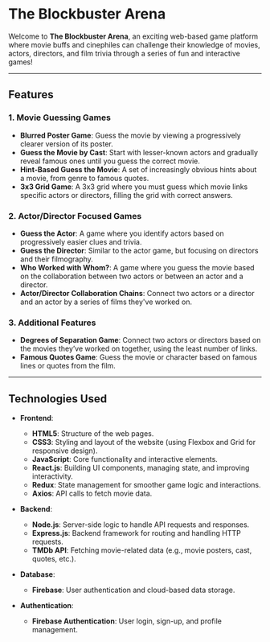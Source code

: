 # **The Blockbuster Arena**

Welcome to **The Blockbuster Arena**, an exciting web-based game platform where movie buffs and cinephiles can challenge their knowledge of movies, actors, directors, and film trivia through a series of fun and interactive games!

---

## **Features**

### **1. Movie Guessing Games**
- **Blurred Poster Game**: Guess the movie by viewing a progressively clearer version of its poster.
- **Guess the Movie by Cast**: Start with lesser-known actors and gradually reveal famous ones until you guess the correct movie.
- **Hint-Based Guess the Movie**: A set of increasingly obvious hints about a movie, from genre to famous quotes.
- **3x3 Grid Game**: A 3x3 grid where you must guess which movie links specific actors or directors, filling the grid with correct answers.

### **2. Actor/Director Focused Games**
- **Guess the Actor**: A game where you identify actors based on progressively easier clues and trivia.
- **Guess the Director**: Similar to the actor game, but focusing on directors and their filmography.
- **Who Worked with Whom?**: A game where you guess the movie based on the collaboration between two actors or between an actor and a director.
- **Actor/Director Collaboration Chains**: Connect two actors or a director and an actor by a series of films they've worked on.

### **3. Additional Features**
- **Degrees of Separation Game**: Connect two actors or directors based on the movies they’ve worked on together, using the least number of links.
- **Famous Quotes Game**: Guess the movie or character based on famous lines or quotes from the film.

---

## **Technologies Used**

- **Frontend**: 
  - **HTML5**: Structure of the web pages.
  - **CSS3**: Styling and layout of the website (using Flexbox and Grid for responsive design).
  - **JavaScript**: Core functionality and interactive elements.
  - **React.js**: Building UI components, managing state, and improving interactivity.
  - **Redux**: State management for smoother game logic and interactions.
  - **Axios**: API calls to fetch movie data.

- **Backend**: 
  - **Node.js**: Server-side logic to handle API requests and responses.
  - **Express.js**: Backend framework for routing and handling HTTP requests.
  - **TMDb API**: Fetching movie-related data (e.g., movie posters, cast, quotes, etc.).
  
- **Database**: 
  - **Firebase**: User authentication and cloud-based data storage.
  
- **Authentication**:
  - **Firebase Authentication**: User login, sign-up, and profile management.